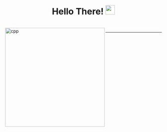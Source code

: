 <h1 align="center">
  Hello There!
  <img src="https://media.giphy.com/media/hvRJCLFzcasrR4ia7z/giphy.gif" width="30"></h1>
<br/>



<img align="left" src="https://upload.wikimedia.org/wikipedia/commons/1/18/ISO_C%2B%2B_Logo.svg" alt="cpp" width="320" />
<hr>
